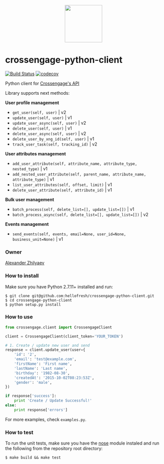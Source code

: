 <p align="center">
  <a href="https://hellofresh.com">
    <img width="120" src="https://www.hellofresh.de/images/hellofresh/press/HelloFresh_Logo.png">
  </a>
</p>

# crossengage-python-client
[![Build Status](https://travis-ci.org/hellofresh/crossengage-python-client.svg?branch=master)](https://travis-ci.org/hellofresh/crossengage-python-client)
[![codecov](https://codecov.io/gh/hellofresh/crossengage-python-client/branch/master/graph/badge.svg)](https://codecov.io/gh/hellofresh/crossengage-python-client)

Python client for [Crossengage's API](https://docs.crossengage.io)

Library supports next methods:

**User profile management**
 - `get_user(self, user)` | v2
 - `update_user(self, user)` | v1
 - `update_user_async(self, user)` | v2
 - `delete_user(self, user)` | v1
 - `delete_user_async(self, user)` | v2
 - `delete_user_by_xng_id(self, user)` | v1
 - `track_user_task(self, tracking_id)` | v2

**User attributes management**
- `add_user_attribute(self, attribute_name, attribute_type, nested_type)` | v1
- `add_nested_user_attribute(self, parent_name, attribute_name, attribute_type)` | v1
- `list_user_attributes(self, offset, limit)` | v1
- `delete_user_attribute(self, attribute_id)` | v1

**Bulk user management**
- `batch_process(self, delete_list=[], update_list=[])` | v1
- `batch_process_async(self, delete_list=[], update_list=[])` | v2

**Events management**
- `send_events(self, events, email=None, user_id=None, business_unit=None)` | v1

### Owner
[Alexander Zhilyaev](mailto:azh@hellofresh.com)

### How to install

Make sure you have Python 2.7.11+ installed and run:

```
$ git clone git@github.com:hellofresh/crossengage-python-client.git
$ cd crossengage-python-client
$ python setup.py install
```

### How to use

```python
from crossengage.client import CrossengageClient

client = CrossengageClient(client_token='YOUR_TOKEN')

# 1. Create / update new user and send
response = client.update_user(user={
    'id': '2',
    'email': 'test@example.com',
    'firstName': 'First name',
    'lastName': 'Last name',
    'birthday': '1982-08-30',
    'createdAt': '2015-10-02T08:23:53Z',
    'gender': 'male',
})

if response['success']:
    print 'Create / Update Successful!'
else:
    print response['errors']

```
For more examples, check `examples.py`.

### How to test

To run the unit tests, make sure you have the [nose](http://nose.readthedocs.org/) module instaled and run the following from the repository root directory:

`$ make build && make test`
